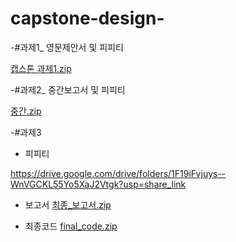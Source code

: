 # capstone-design-


-#과제1_ 영문제안서 및 피피티

[캡스톤 과제1.zip](https://github.com/siyeon2/capstone-design_1-/files/9738029/1.zip)


-#과제2_ 중간보고서 및 피피티

[중간.zip](https://github.com/siyeon2/capstone-design_1-/files/10128874/default.zip)




-#과제3

- 피피티

https://drive.google.com/drive/folders/1F19iFvjuys--WnVGCKL55Yo5XaJ2Vtgk?usp=share_link

- 보고서
[최종_보고서.zip](https://github.com/siyeon2/capstone-design_1-/files/10132622/_.zip)


- 최종코드
  [final_code.zip](https://github.com/siyeon2/capstone-design_1-/files/10132510/final_code.zip)
